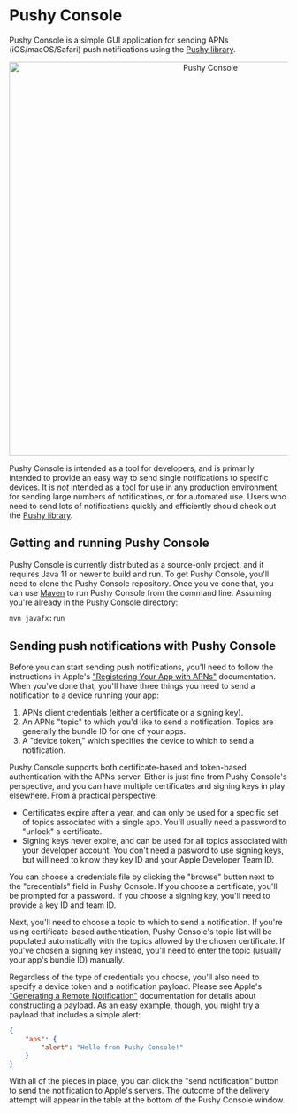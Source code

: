 # Pushy Console

Pushy Console is a simple GUI application for sending APNs (iOS/macOS/Safari) push notifications using the [Pushy library](https://github.com/jchambers/pushy).

<div align="center"><img src="https://jchambers.github.io/pushy-console/img/pushy-console.png" width="712" alt="Pushy Console"/></div>

Pushy Console is intended as a tool for developers, and is primarily intended to provide an easy way to send single notifications to specific devices. It is _not_ intended as a tool for use in any production environment, for sending large numbers of notifications, or for automated use. Users who need to send lots of notifications quickly and efficiently should check out the [Pushy library](https://github.com/jchambers/pushy).

## Getting and running Pushy Console

Pushy Console is currently distributed as a source-only project, and it requires Java 11 or newer to build and run. To get Pushy Console, you'll need to clone the Pushy Console repository. Once you've done that, you can use [Maven](https://maven.apache.org/) to run Pushy Console from the command line. Assuming you're already in the Pushy Console directory:

```sh
mvn javafx:run
```

## Sending push notifications with Pushy Console

Before you can start sending push notifications, you'll need to follow the instructions in Apple's ["Registering Your App with APNs"](https://developer.apple.com/documentation/usernotifications/registering_your_app_with_apns) documentation. When you've done that, you'll have three things you need to send a notification to a device running your app:

1. APNs client credentials (either a certificate or a signing key).
2. An APNs "topic" to which you'd like to send a notification. Topics are generally the bundle ID for one of your apps.
3. A "device token," which specifies the device to which to send a notification.

Pushy Console supports both certificate-based and token-based authentication with the APNs server. Either is just fine from Pushy Console's perspective, and you can have multiple certificates and signing keys in play elsewhere. From a practical perspective:

- Certificates expire after a year, and can only be used for a specific set of topics associated with a single app. You'll usually need a password to "unlock" a certificate.
- Signing keys never expire, and can be used for all topics associated with your developer account. You don't need a pasword to use signing keys, but will need to know they key ID and your Apple Developer Team ID.

You can choose a credentials file by clicking the "browse" button next to the "credentials" field in Pushy Console. If you choose a certificate, you'll be prompted for a password. If you choose a signing key, you'll need to provide a key ID and team ID.

Next, you'll need to choose a topic to which to send a notification. If you're using certificate-based authentication, Pushy Console's topic list will be populated automatically with the topics allowed by the chosen certificate. If you've chosen a signing key instead, you'll need to enter the topic (usually your app's bundie ID) manually.

Regardless of the type of credentials you choose, you'll also need to specify a device token and a notification payload. Please see Apple's ["Generating a Remote Notification"](https://developer.apple.com/documentation/usernotifications/setting_up_a_remote_notification_server/generating_a_remote_notification) documentation for details about constructing a payload. As an easy example, though, you might try a payload that includes a simple alert:

```json
{
    "aps": {
        "alert": "Hello from Pushy Console!"
    }
}
```

With all of the pieces in place, you can click the "send notification" button to send the notification to Apple's servers. The outcome of the delivery attempt will appear in the table at the bottom of the Pushy Console window.
